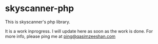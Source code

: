# skyscanner-php

This is skyscanner's php library.

It is a work inprogress. I will update here as soon as the work is done.
For more info, please ping me at ping@qasimzeeshan.com
